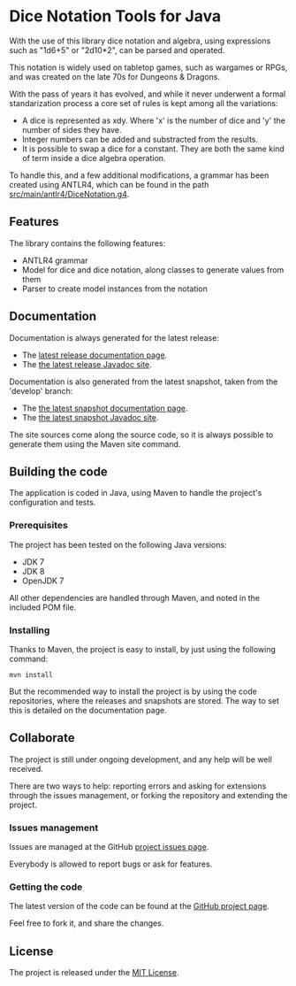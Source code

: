 # Dice Notation Tools for Java
With the use of this library dice notation and algebra, using expressions such as "1d6+5" or "2d10*2", can be parsed and operated.

This notation is widely used on tabletop games, such as wargames or RPGs, and was created on the late 70s for Dungeons & Dragons.

With the pass of years it has evolved, and while it never underwent a formal standarization process a core set of rules is kept among all the variations:

* A dice is represented as xdy. Where 'x' is the number of dice and 'y' the number of sides they have.
* Integer numbers can be added and substracted from the results.
* It is possible to swap a dice for a constant. They are both the same kind of term inside a dice algebra operation.

To handle this, and a few additional modifications, a grammar has been created using ANTLR4, which can be found in the path [src/main/antlr4/DiceNotation.g4](src/main/antlr4/DiceNotation.g4).

## Features

The library contains the following features:

- ANTLR4 grammar
- Model for dice and dice notation, along classes to generate values from them
- Parser to create model instances from the notation

## Documentation
Documentation is always generated for the latest release:

- The [latest release documentation page][site-release].
- The [the latest release Javadoc site][javadoc-release].

Documentation is also generated from the latest snapshot, taken from the 'develop' branch:

- The [the latest snapshot documentation page][site-develop].
- The [the latest snapshot Javadoc site][javadoc-develop].

The site sources come along the source code, so it is always possible to generate them using the Maven site command.

## Building the code
The application is coded in Java, using Maven to handle the project's configuration and tests.

### Prerequisites
The project has been tested on the following Java versions:
* JDK 7
* JDK 8
* OpenJDK 7

All other dependencies are handled through Maven, and noted in the included POM file.

### Installing

Thanks to Maven, the project is easy to install, by just using the following command:

```mvn install```

But the recommended way to install the project is by using the code repositories, where the releases and snapshots are stored. The way to set this is detailed on the documentation page.

## Collaborate

The project is still under ongoing development, and any help will be well received.

There are two ways to help: reporting errors and asking for extensions through the issues management, or forking the repository and extending the project.

### Issues management
Issues are managed at the GitHub [project issues page][issues].

Everybody is allowed to report bugs or ask for features.

### Getting the code
The latest version of the code can be found at the [GitHub project page][scm].

Feel free to fork it, and share the changes.

## License
The project is released under the [MIT License][license].

[issues]: https://github.com/Bernardo-MG/tabletop-dice-java/issues
[javadoc-develop]: http://docs.wandrell.com/development/maven/tabletop-dice/apidocs
[javadoc-release]: http://docs.wandrell.com/maven/tabletop-dice/apidocs
[license]: http://www.apache.org/licenses/LICENSE-2.0
[scm]: http://github.com/Bernardo-MG/tabletop-dice-java
[site-develop]: http://docs.wandrell.com/development/maven/tabletop-dice
[site-release]: http://docs.wandrell.com/maven/tabletop-dice